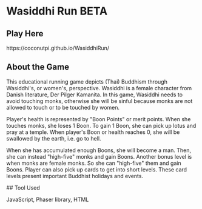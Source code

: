 # Wasiddhi Run BETA
## Play Here
<p>https://coconutpi.github.io/WasiddhiRun/</p>

## About the Game
<p>
This educational running game depicts (Thai) Buddhism through Wasiddhi's, or women's, perspective. Wasiddhi is a female character from Danish literature, Der Pilger Kamanita. In this game, Wasiddhi needs to avoid touching monks, otherwise she will be sinful because monks are not allowed to touch or to be touched by women.
</p>
<p>
Player's health is represented by "Boon Points" or merit points. When she touches monks, she loses 1 Boon. To gain 1 Boon, she can pick up lotus and pray at a temple. When player's Boon or health reaches 0, she will be swallowed by the earth, i.e. go to hell. 
</p>
<p>
When she has accumulated enough Boons, she will become a man. Then, she can instead "high-five" monks and gain Boons. Another bonus level is when monks are female monks. So she can "high-five" them and gain Boons.
Player can also pick up cards to get into short levels. These card levels present important Buddhist holidays and events. 
</p>
## Tool Used
<p>JavaScript, Phaser library, HTML</p>
